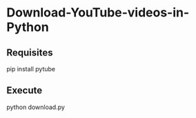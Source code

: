 # Download-YouTube-videos-in-Python

## Requisites

pip install pytube

## Execute 
python download.py

